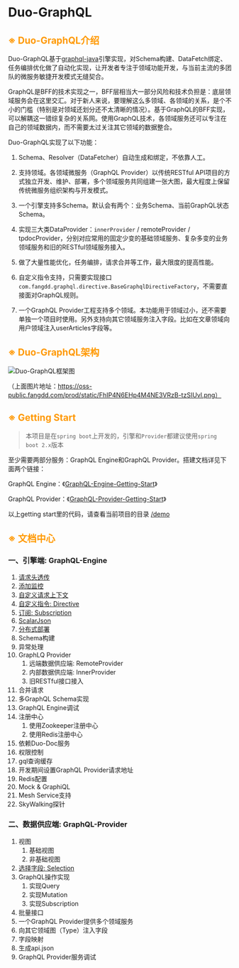 # Duo-GraphQL

## <span style="color: #FF9900">※ Duo-GraphQL介绍</span>

Duo-GraphQL基于[graphql-java](https://github.com/graphql-java/graphql-java)引擎实现，对Schema构建、DataFetch绑定、任务编排优化做了自动化实现，让开发者专注于领域功能开发，与当前主流的多团队的微服务敏捷开发模式无缝契合。

GraphQL是BFF的技术实现之一，BFF层相当大一部分风险和技术负担是：底层领域服务会在这里交汇。对于新人来说，要理解这么多领域、各领域的关系，是个不小的门槛（特别是对领域还划分还不太清晰的情况）。基于GraphQL的BFF实现，可以解耦这一错综复杂的关系网。使用GraphQL技术，各领域服务还可以专注在自己的领域数据内，而不需要太过关注其它领域的数据整合。



Duo-GraphQL实现了以下功能：

1. Schema、Resolver（DataFetcher）自动生成和绑定，不依靠人工。

2. 支持领域。各领域微服务（GraphQL Provider）以传统RESTful API项目的方式独立开发、维护、部署，多个领域服务共同组建一张大图，最大程度上保留传统微服务组织架构与开发模式。

3. 一个引擎支持多Schema。默认会有两个：业务Schema、当前GraphQL状态Schema。

4. 实现三大类DataProvider：`innerProvider` / remoteProvider / tpdocProvider，分别对应常用的固定少变的基础领域服务、复杂多变的业务领域服务和旧的RESTful领域服务接入。

5. 做了大量性能优化，任务编排，请求合并等工作，最大限度的提高性能。

6. 自定义指令支持，只需要实现接口`com.fangdd.graphql.directive.BaseGraphqlDirectiveFactory`，不需要直接面对GraphQL规则。

7. 一个GraphQL Provider工程支持多个领域。本功能用于领域过小，还不需要单独一个项目时使用。另外支持向其它领域服务注入字段。比如在文章领域向用户领域注入userArticles字段等。

    

## <span style="color: #FF9900">※ Duo-GraphQL架构</span>

![Duo-GraphQL框架图](https://oss-public.fangdd.com/prod/static/FhIP4N6EHp4M4NE3VRzB-tzSIUvl.png)

（上面图片地址：https://oss-public.fangdd.com/prod/static/FhIP4N6EHp4M4NE3VRzB-tzSIUvl.png）



## <span style="color: #FF9900">※ Getting Start</span>

> 本项目是在`spring boot`上开发的，引擎和`Provider`都建议使用`spring boot 2.x`版本

至少需要两部分服务：GraphQL Engine和GraphQL Provider。搭建文档详见下面两个链接：

GraphQL Engine：《[GraphQL-Engine-Getting-Start](./doc/GraphQL-Engine-Getting-Start.md)》

GraphQL Provider：《[GraphQL-Provider-Getting-Start](./doc/GraphQL-Provider-Getting-Start.md)》



以上getting start里的代码，请查看当前项目的目录 [/demo](./demo)





## <span style="color: #FF9900">※ 文档中心</span>

### 一、引擎端: GraphQL-Engine

1. [请求头透传](./doc/header.md)
2. [添加监控](./doc/monitor.md)
3. [自定义请求上下文](./doc/execute-context.md)
4. [自定义指令: Directive](./doc/directive.md)
5. [订阅: Subscription](./doc/subscription.md)
6. [ScalarJson](./doc/scalar-json.md)
7. [分布式部署](./doc/distributed-deploy.md)
8. Schema构建
9. 异常处理
10. GraphLQ Provider
    1. 远端数据供应端: RemoteProvider
    2. 内部数据供应端: InnerProvider
    3. 旧RESTful接口接入
11. 合并请求
12. 多GraphQL Schema实现
13. GraphQL Engine调试
14. 注册中心
    1. 使用Zookeeper注册中心
    2. 使用Redis注册中心
15. 依赖Duo-Doc服务
16. 权限控制
17. gql查询缓存
18. 开发期间设置GraphQL Provider请求地址
19. Redis配置
20. Mock & GraphiQL
21. Mesh Service支持
22. SkyWalking探针



### 二、数据供应端: GraphQL-Provider

1. 视图
   1. 基础视图
   2. 非基础视图
2. [选择字段: Selection](./doc/selection.md)
3. GraphQL操作实现
   1. 实现Query
   2. 实现Mutation
   3. 实现Subscription
4. 批量接口
5. 一个GraphQL Provider提供多个领域服务
6. 向其它领域图（Type）注入字段
7. 字段映射
8. 生成api.json
9. GraphQL Provider服务调试



